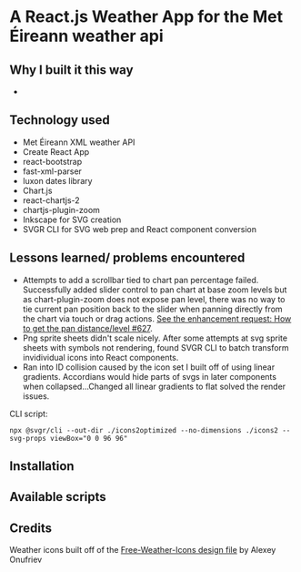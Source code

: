 # A React.js Weather App for the Met Éireann weather api

## Why I built it this way

-

## Technology used

- Met Éireann XML weather API
- Create React App
- react-bootstrap
- fast-xml-parser
- luxon dates library
- Chart.js
- react-chartjs-2
- chartjs-plugin-zoom
- Inkscape for SVG creation
- SVGR CLI for SVG web prep and React component conversion

## Lessons learned/ problems encountered

- Attempts to add a scrollbar tied to chart pan percentage failed. Successfully added slider control to pan chart at base zoom levels but as chart-plugin-zoom does not expose pan level, there was no way to tie current pan position back to the slider when panning directly from the chart via touch or drag actions. [See the enhancement request: How to get the pan distance/level #627](https://github.com/chartjs/chartjs-plugin-zoom/issues/627).
- Png sprite sheets didn't scale nicely. After some attempts at svg sprite sheets with symbols not rendering, found SVGR CLI to batch transform invidividual icons into React components.
- Ran into ID collision caused by the icon set I built off of using linear gradients. Accordians would hide parts of svgs in later components when collapsed...Changed all linear gradients to flat solved the render issues.

CLI script:

```
npx @svgr/cli --out-dir ./icons2optimized --no-dimensions ./icons2 --svg-props viewBox="0 0 96 96"
```

## Installation

## Available scripts

## Credits

Weather icons built off of the [Free-Weather-Icons design file](https://dribbble.com/shots/3761552-Free-Weather-Icons) by Alexey Onufriev
